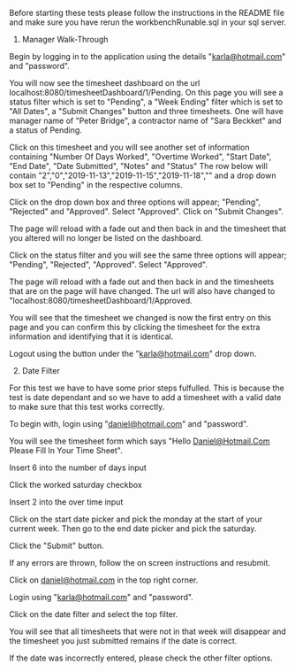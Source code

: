 Before starting these tests please follow the instructions in the README file and make sure you have rerun the workbenchRunable.sql in your sql server.

1. Manager Walk-Through

Begin by logging in to the application using the details "karla@hotmail.com" and "password".

You will now see the timesheet dashboard on the url localhost:8080/timesheetDashboard/1/Pending.
On this page you will see a status filter which is set to "Pending", a "Week Ending" filter which is set to "All Dates",
a "Submit Changes" button and three timesheets. 
One will have manager name of "Peter Bridge", a contractor name of "Sara Beckket" and a status of Pending.

Click on this timesheet and you will see another set of information containing "Number Of Days Worked", "Overtime Worked",
"Start Date", "End Date", "Date Submitted", "Notes" and "Status"
The row below will contain "2","0","2019-11-13","2019-11-15","2019-11-18","" and a drop down box set to "Pending" in the respective columns.

Click on the drop down box and three options will appear; "Pending", "Rejected" and "Approved".
Select "Approved".
Click on "Submit Changes".

The page will reload with a fade out and then back in and the timesheet that you altered will no longer be listed on the dashboard.

Click on the status filter and you will see the same three options will appear; "Pending", "Rejected", "Approved".
Select "Approved".

The page will reload with a fade out and then back in and the timesheets that are on the page will have changed.
The url will also have changed to "localhost:8080/timesheetDashboard/1/Approved.

You will see that the timesheet we changed is now the first entry on this page and you can confirm this by clicking the timesheet for the extra
information and identifying that it is identical.

Logout using the button under the "karla@hotmail.com" drop down.

2. Date Filter

For this test we have to have some prior steps fulfulled.
This is because the test is date dependant and so we have to add a timesheet with a valid date to make sure that this test works correctly.

To begin with, login using "daniel@hotmail.com" and "password".

You will see the timesheet form which says "Hello Daniel@Hotmail.Com Please Fill In Your Time Sheet".

Insert 6 into the number of days input

Click the worked saturday checkbox

Insert 2 into the over time input

Click on the start date picker and pick the monday at the start of your current week. Then go to the end date picker and pick the saturday.

Click the "Submit" button.

If any errors are thrown, follow the on screen instructions and resubmit.

Click on daniel@hotmail.com in the top right corner.

Login using "karla@hotmail.com" and "password".

Click on the date filter and select the top filter.

You will see that all timesheets that were not in that week will disappear and the timesheet you just submitted remains if the date is correct.

If the date was incorrectly entered, please check the other filter options.